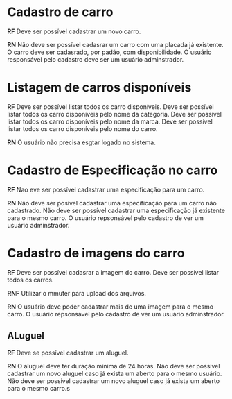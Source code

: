 # Cadastro de carro

**RF**
Deve ser possível cadastrar um novo carro.

**RN**
Não deve ser possível cadasrar um carro com uma placada já existente.
O carro deve ser cadasrado, por padão, com disponibilidade.
O usuário responsável pelo cadastro deve ser um usuário adminstrador.

# Listagem de carros disponíveis

**RF**
Deve ser possível listar todos os carro disponíveis.
Deve ser possível listar todos os carro disponíveis pelo nome da categoria.
Deve ser possível listar todos os carro disponíveis pelo nome da marca.
Deve ser possível listar todos os carro disponíveis pelo nome do carro.

**RN**
O usuário não precisa esgtar logado no sistema.

# Cadastro de Especificação no carro

**RF**
Nao eve ser possível cadastrar uma especificação para um carro.

**RN**
Não deve ser posível cadastrar uma especificação para um carro não cadastrado.
Não deve ser possível cadastrar uma especificação já existente para o mesmo carro.
O usuário repsonsável pelo cadastro de ver um usuário adminstrador.

# Cadastro de imagens do carro

**RF**
Deve ser possível cadasrar a imagem do carro.
Deve ser possível listar todos os carros.

**RNF**
Utilizar o mmuter para upload dos arquivos.

**RN**
O usuário deve poder cadastrar mais de uma imagem para o mesmo carro.
O usuário repsonsável pelo cadastro de ver um usuário adminstrador.

## ALuguel

**RF**
Deve se possível cadastrar um aluguel.

**RN**
O aluguel deve ter duração mínima de 24 horas.
Não deve ser possivel cadastrar um novo aluguel caso já exista um aberto para o mesmo usuário.
Não deve ser possivel cadastrar um novo aluguel caso já exista um aberto para o mesmo carro.s
